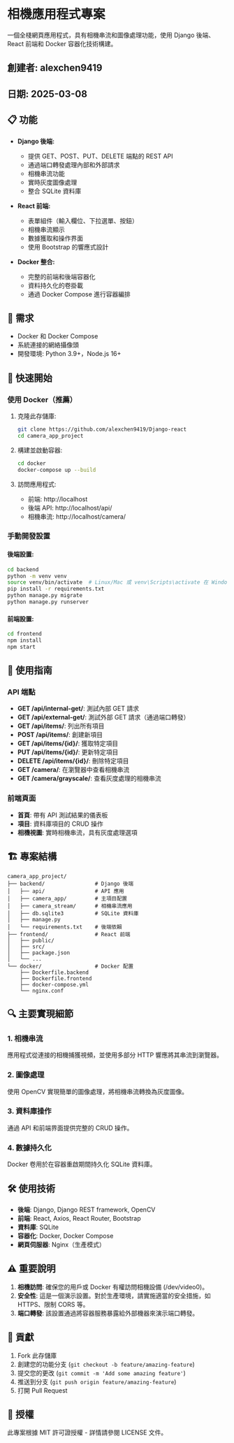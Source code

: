 # 相機應用程式專案

一個全棧網頁應用程式，具有相機串流和圖像處理功能，使用 Django 後端、React 前端和 Docker 容器化技術構建。

## 創建者: alexchen9419
## 日期: 2025-03-08

## 📋 功能

- **Django 後端:**
  - 提供 GET、POST、PUT、DELETE 端點的 REST API
  - 通過端口轉發處理內部和外部請求
  - 相機串流功能
  - 實時灰度圖像處理
  - 整合 SQLite 資料庫

- **React 前端:**
  - 表單組件（輸入欄位、下拉選單、按鈕）
  - 相機串流顯示
  - 數據獲取和操作界面
  - 使用 Bootstrap 的響應式設計

- **Docker 整合:**
  - 完整的前端和後端容器化
  - 資料持久化的卷掛載
  - 通過 Docker Compose 進行容器編排

## 🔧 需求

- Docker 和 Docker Compose
- 系統連接的網絡攝像頭
- 開發環境: Python 3.9+，Node.js 16+

## 🚀 快速開始

### 使用 Docker（推薦）

1. 克隆此存儲庫:
   ```bash
   git clone https://github.com/alexchen9419/Django-react
   cd camera_app_project
   ```

2. 構建並啟動容器:
   ```bash
   cd docker
   docker-compose up --build
   ```

3. 訪問應用程式:
   - 前端: http://localhost
   - 後端 API: http://localhost/api/
   - 相機串流: http://localhost/camera/

### 手動開發設置

#### 後端設置:
```bash
cd backend
python -m venv venv
source venv/bin/activate  # Linux/Mac 或 venv\Scripts\activate 在 Windows
pip install -r requirements.txt
python manage.py migrate
python manage.py runserver
```

#### 前端設置:
```bash
cd frontend
npm install
npm start
```

## 📖 使用指南

### API 端點

- **GET /api/internal-get/**: 測試內部 GET 請求
- **GET /api/external-get/**: 測試外部 GET 請求（通過端口轉發）
- **GET /api/items/**: 列出所有項目
- **POST /api/items/**: 創建新項目
- **GET /api/items/{id}/**: 獲取特定項目
- **PUT /api/items/{id}/**: 更新特定項目
- **DELETE /api/items/{id}/**: 刪除特定項目
- **GET /camera/**: 在瀏覽器中查看相機串流
- **GET /camera/grayscale/**: 查看灰度處理的相機串流

### 前端頁面

- **首頁**: 帶有 API 測試結果的儀表板
- **項目**: 資料庫項目的 CRUD 操作
- **相機視圖**: 實時相機串流，具有灰度處理選項

## 🏗️ 專案結構

```
camera_app_project/
├── backend/                # Django 後端
│   ├── api/                # API 應用
│   ├── camera_app/         # 主項目配置
│   ├── camera_stream/      # 相機串流應用
│   ├── db.sqlite3          # SQLite 資料庫
│   ├── manage.py
│   └── requirements.txt    # 後端依賴
├── frontend/               # React 前端
│   ├── public/
│   ├── src/
│   ├── package.json
│   └── ...
└── docker/                 # Docker 配置
    ├── Dockerfile.backend
    ├── Dockerfile.frontend
    ├── docker-compose.yml
    └── nginx.conf
```

## 🔍 主要實現細節

### 1. 相機串流
應用程式從連接的相機捕獲視頻，並使用多部分 HTTP 響應將其串流到瀏覽器。

### 2. 圖像處理
使用 OpenCV 實現簡單的圖像處理，將相機串流轉換為灰度圖像。

### 3. 資料庫操作
通過 API 和前端界面提供完整的 CRUD 操作。

### 4. 數據持久化
Docker 卷用於在容器重啟期間持久化 SQLite 資料庫。

## 🛠️ 使用技術

- **後端**: Django, Django REST framework, OpenCV
- **前端**: React, Axios, React Router, Bootstrap
- **資料庫**: SQLite
- **容器化**: Docker, Docker Compose
- **網頁伺服器**: Nginx（生產模式）

## ⚠️ 重要說明

1. **相機訪問**: 確保您的用戶或 Docker 有權訪問相機設備 (/dev/video0)。
2. **安全性**: 這是一個演示設置。對於生產環境，請實施適當的安全措施，如 HTTPS、限制 CORS 等。
3. **端口轉發**: 該設置通過將容器服務暴露給外部機器來演示端口轉發。

## 🤝 貢獻

1. Fork 此存儲庫
2. 創建您的功能分支 (`git checkout -b feature/amazing-feature`)
3. 提交您的更改 (`git commit -m 'Add some amazing feature'`)
4. 推送到分支 (`git push origin feature/amazing-feature`)
5. 打開 Pull Request

## 📄 授權

此專案根據 MIT 許可證授權 - 詳情請參閱 LICENSE 文件。
